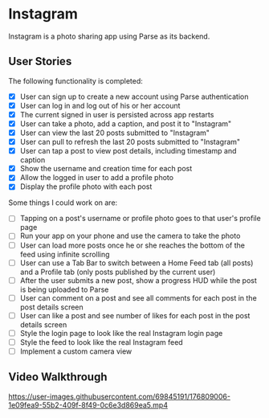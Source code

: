 # Instagram

Instagram is a photo sharing app using Parse as its backend.

## User Stories

The following functionality is completed:

- [X] User can sign up to create a new account using Parse authentication
- [X] User can log in and log out of his or her account
- [X] The current signed in user is persisted across app restarts
- [X] User can take a photo, add a caption, and post it to "Instagram"
- [X] User can view the last 20 posts submitted to "Instagram"
- [X] User can pull to refresh the last 20 posts submitted to "Instagram"
- [X] User can tap a post to view post details, including timestamp and caption
- [X] Show the username and creation time for each post
- [X] Allow the logged in user to add a profile photo
- [X] Display the profile photo with each post

Some things I could work on are:

- [ ] Tapping on a post's username or profile photo goes to that user's profile page
- [ ] Run your app on your phone and use the camera to take the photo
- [ ] User can load more posts once he or she reaches the bottom of the feed using infinite scrolling
- [ ] User can use a Tab Bar to switch between a Home Feed tab (all posts) and a Profile tab (only posts published by the current user)
- [ ] After the user submits a new post, show a progress HUD while the post is being uploaded to Parse
- [ ] User can comment on a post and see all comments for each post in the post details screen
- [ ] User can like a post and see number of likes for each post in the post details screen
- [ ] Style the login page to look like the real Instagram login page
- [ ] Style the feed to look like the real Instagram feed
- [ ] Implement a custom camera view

## Video Walkthrough

https://user-images.githubusercontent.com/69845191/176809006-1e09fea9-55b2-409f-8f49-0c6e3d869ea5.mp4
